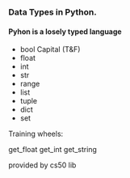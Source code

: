### Data Types in Python.
#### Pyhon is a losely typed language

- bool Capital (T&F)
- float
- int
- str
- range
- list
- tuple
- dict
- set



Training wheels:

get_float
get_int
get_string

provided by cs50 lib

